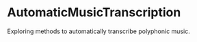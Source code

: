 AutomaticMusicTranscription
===========================

Exploring methods to automatically transcribe polyphonic music.
